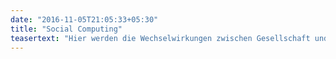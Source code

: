 ```yaml
---
date: "2016-11-05T21:05:33+05:30"
title: "Social Computing"
teasertext: "Hier werden die Wechselwirkungen zwischen Gesellschaft und Informatik in den Mittelpunkt gestellt. Die verantwortungsbewusste Konzeption und Realisierung von soziotechnischen Systemen, z.B. Social Software, Online Communities, e-Government und e-Learning Angebote, sowie die empirische Evaluation existierender Systeme sind zentrale Ziele."
---
```


<!--more-->




